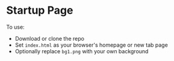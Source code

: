 # Startup Page

To use:
- Download or clone the repo
- Set `index.html` as your browser's homepage or new tab page
- Optionally replace `bg1.png` with your own background
